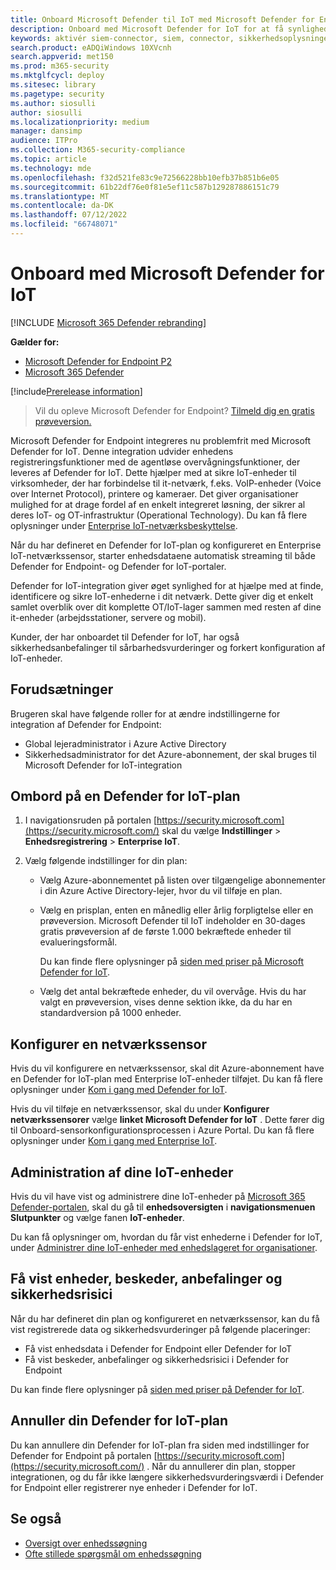 ```yaml
---
title: Onboard Microsoft Defender til IoT med Microsoft Defender for Endpoint
description: Onboard med Microsoft Defender for IoT for at få synlighed og sikkerhedsvurderinger, der fokuserer på IoT-enheder.
keywords: aktivér siem-connector, siem, connector, sikkerhedsoplysninger og -hændelser
search.product: eADQiWindows 10XVcnh
search.appverid: met150
ms.prod: m365-security
ms.mktglfcycl: deploy
ms.sitesec: library
ms.pagetype: security
ms.author: siosulli
author: siosulli
ms.localizationpriority: medium
manager: dansimp
audience: ITPro
ms.collection: M365-security-compliance
ms.topic: article
ms.technology: mde
ms.openlocfilehash: f32d521fe83c9e72566228bb10efb37b851b6e05
ms.sourcegitcommit: 61b22df76e0f81e5ef11c587b129287886151c79
ms.translationtype: MT
ms.contentlocale: da-DK
ms.lasthandoff: 07/12/2022
ms.locfileid: "66748071"
---
```

# <a name="onboard-with-microsoft-defender-for-iot"></a>Onboard med Microsoft Defender for IoT

[!INCLUDE [Microsoft 365 Defender rebranding](../../includes/microsoft-defender.md)]

**Gælder for:**

- [Microsoft Defender for Endpoint P2](https://go.microsoft.com/fwlink/?linkid=2154037)
- [Microsoft 365 Defender](https://go.microsoft.com/fwlink/?linkid=2118804)

[!include[Prerelease information](../../includes/prerelease.md)]

> Vil du opleve Microsoft Defender for Endpoint? [Tilmeld dig en gratis prøveversion.](https://signup.microsoft.com/create-account/signup?products=7f379fee-c4f9-4278-b0a1-e4c8c2fcdf7e&ru=https://aka.ms/MDEp2OpenTrial?ocid=docs-wdatp-enablesiem-abovefoldlink)

Microsoft Defender for Endpoint integreres nu problemfrit med Microsoft Defender for IoT. Denne integration udvider enhedens registreringsfunktioner med de agentløse overvågningsfunktioner, der leveres af Defender for IoT. Dette hjælper med at sikre IoT-enheder til virksomheder, der har forbindelse til it-netværk, f.eks. VoIP-enheder (Voice over Internet Protocol), printere og kameraer. Det giver organisationer mulighed for at drage fordel af en enkelt integreret løsning, der sikrer al deres IoT- og OT-infrastruktur (Operational Technology). Du kan få flere oplysninger under [Enterprise IoT-netværksbeskyttelse](/azure/defender-for-iot/organizations/overview-eiot).

Når du har defineret en Defender for IoT-plan og konfigureret en Enterprise IoT-netværkssensor, starter enhedsdataene automatisk streaming til både Defender for Endpoint- og Defender for IoT-portaler. 

Defender for IoT-integration giver øget synlighed for at hjælpe med at finde, identificere og sikre IoT-enhederne i dit netværk. Dette giver dig et enkelt samlet overblik over dit komplette OT/IoT-lager sammen med resten af dine it-enheder (arbejdsstationer, servere og mobil).

Kunder, der har onboardet til Defender for IoT, har også sikkerhedsanbefalinger til sårbarhedsvurderinger og forkert konfiguration af IoT-enheder.

## <a name="prerequisites"></a>Forudsætninger

Brugeren skal have følgende roller for at ændre indstillingerne for integration af Defender for Endpoint:

- Global lejeradministrator i Azure Active Directory
- Sikkerhedsadministrator for det Azure-abonnement, der skal bruges til Microsoft Defender for IoT-integration

## <a name="onboard-a-defender-for-iot-plan"></a>Ombord på en Defender for IoT-plan

1. I navigationsruden på portalen [https://security.microsoft.com](https://security.microsoft.com/) skal du vælge **Indstillinger** \> **Enhedsregistrering** \> **Enterprise IoT**.

1. Vælg følgende indstillinger for din plan:

   - Vælg Azure-abonnementet på listen over tilgængelige abonnementer i din Azure Active Directory-lejer, hvor du vil tilføje en plan.

   - Vælg en prisplan, enten en månedlig eller årlig forpligtelse eller en prøveversion. Microsoft Defender til IoT indeholder en 30-dages gratis prøveversion af de første 1.000 bekræftede enheder til evalueringsformål.

      Du kan finde flere oplysninger på [siden med priser på Microsoft Defender for IoT](https://azure.microsoft.com/pricing/details/iot-defender/).
   
   - Vælg det antal bekræftede enheder, du vil overvåge. Hvis du har valgt en prøveversion, vises denne sektion ikke, da du har en standardversion på 1000 enheder.

## <a name="set-up-a-network-sensor"></a>Konfigurer en netværkssensor

Hvis du vil konfigurere en netværkssensor, skal dit Azure-abonnement have en Defender for IoT-plan med Enterprise IoT-enheder tilføjet. Du kan få flere oplysninger under [Kom i gang med Defender for IoT](/azure/defender-for-iot/organizations/getting-started).

Hvis du vil tilføje en netværkssensor, skal du under **Konfigurer netværkssensorer** vælge **linket Microsoft Defender for IoT** . Dette fører dig til Onboard-sensorkonfigurationsprocessen i Azure Portal. Du kan få flere oplysninger under [Kom i gang med Enterprise IoT](/azure/defender-for-iot/organizations/tutorial-getting-started-eiot-sensor).

## <a name="managing-your-iot-devices"></a>Administration af dine IoT-enheder

Hvis du vil have vist og administrere dine IoT-enheder på [Microsoft 365 Defender-portalen](https://security.microsoft.com/), skal du gå til **enhedsoversigten** i **navigationsmenuen Slutpunkter** og vælge fanen **IoT-enheder**.

Du kan få oplysninger om, hvordan du får vist enhederne i Defender for IoT, under [Administrer dine IoT-enheder med enhedslageret for organisationer](/azure/defender-for-iot/organizations/how-to-manage-device-inventory-for-organizations).


## <a name="view-devices-alerts-recommendations-and-vulnerabilities"></a>Få vist enheder, beskeder, anbefalinger og sikkerhedsrisici

Når du har defineret din plan og konfigureret en netværkssensor, kan du få vist registrerede data og sikkerhedsvurderinger på følgende placeringer:

- Få vist enhedsdata i Defender for Endpoint eller Defender for IoT
- Få vist beskeder, anbefalinger og sikkerhedsrisici i Defender for Endpoint

Du kan finde flere oplysninger på [siden med priser på Defender for IoT](https://azure.microsoft.com/pricing/details/iot-defender/). 

## <a name="cancel-your-defender-for-iot-plan"></a>Annuller din Defender for IoT-plan

Du kan annullere din Defender for IoT-plan fra siden med indstillinger for Defender for Endpoint på portalen [https://security.microsoft.com](https://security.microsoft.com/) . Når du annullerer din plan, stopper integrationen, og du får ikke længere sikkerhedsvurderingsværdi i Defender for Endpoint eller registrerer nye enheder i Defender for IoT.

## <a name="see-also"></a>Se også

- [Oversigt over enhedssøgning](configure-device-discovery.md)
- [Ofte stillede spørgsmål om enhedssøgning](device-discovery-faq.md)
